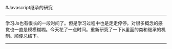 #Javascript继承的研究

---

学习Js也有很长的一段时间了。但是学习过程中也是走走停停。对很多概念的感觉也一直是模模糊糊。今天花了一点时间。重新研究了一下js里面的类和继承的机制。顺便总结下。

---

##
